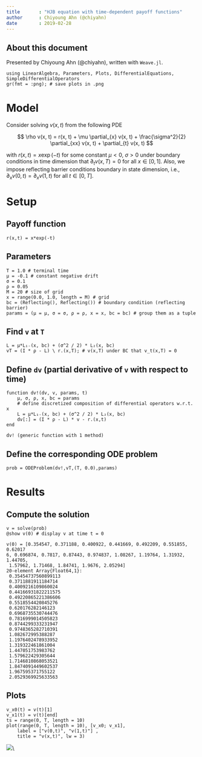 ```yaml
---
title       : "HJB equation with time-dependent payoff functions"
author      : Chiyoung Ahn (@chiyahn)
date        : 2019-02-28
---
```


## About this document
Presented by Chiyoung Ahn (@chiyahn), written with `Weave.jl`.

~~~~{.julia}
using LinearAlgebra, Parameters, Plots, DifferentialEquations, SimpleDifferentialOperators
gr(fmt = :png); # save plots in .png
~~~~~~~~~~~~~





# Model
Consider solving $v(x,t)$ from the following PDE

$$
\rho v(x, t) = r(x, t) + \mu \partial_{x} v(x, t) + \frac{\sigma^2}{2} \partial_{xx} v(x, t) + \partial_{t} v(x, t)
$$

with $r(x,t) = x \exp(-t)$ for some constant $\mu < 0$, $\sigma > 0$ under boundary conditions in time dimension that $\partial_{t} v(x, T) = 0$ for all $x \in [0, 1]$. 
Also, we impose reflecting barrier conditions boundary in state dimension, i.e., $\partial_{x} v(0,t) = \partial_{x} v(1,t)$ for all $t \in [0, T]$. 

# Setup
## Payoff function
~~~~{.julia}
r(x,t) = x*exp(-t)
~~~~~~~~~~~~~





## Parameters
~~~~{.julia}
T = 1.0 # terminal time
μ = -0.1 # constant negative drift
σ = 0.1
ρ = 0.05
M = 20 # size of grid
x = range(0.0, 1.0, length = M) # grid
bc = (Reflecting(), Reflecting()) # boundary condition (reflecting barrier)
params = (μ = μ, σ = σ, ρ = ρ, x = x, bc = bc) # group them as a tuple
~~~~~~~~~~~~~





## Find `v` at `T`
~~~~{.julia}
L = μ*L₁₋(x, bc) + (σ^2 / 2) * L₂(x, bc)
vT = (I * ρ - L) \ r.(x,T); # v(x,T) under BC that v_t(x,T) = 0
~~~~~~~~~~~~~





## Define `dv` (partial derivative of `v` with respect to time)
~~~~{.julia}
function dv!(dv, v, params, t) 
    μ, σ, ρ, x, bc = params 
    # define discretized composition of differential operators w.r.t. x
    L = μ*L₁₋(x, bc) + (σ^2 / 2) * L₂(x, bc)
    dv[:] = (I * ρ - L) * v - r.(x,t)
end
~~~~~~~~~~~~~


~~~~
dv! (generic function with 1 method)
~~~~





## Define the corresponding ODE problem
~~~~{.julia}
prob = ODEProblem(dv!,vT,(T, 0.0),params)
~~~~~~~~~~~~~





# Results
## Compute the solution 
~~~~{.julia}
v = solve(prob)
@show v(0) # display v at time t = 0
~~~~~~~~~~~~~


~~~~
v(0) = [0.354547, 0.371188, 0.400922, 0.441669, 0.492209, 0.551855, 0.62017
6, 0.696874, 0.7817, 0.87443, 0.974837, 1.08267, 1.19764, 1.31932, 1.44705,
 1.57962, 1.71468, 1.84741, 1.9676, 2.05294]
20-element Array{Float64,1}:
 0.35454737560899113
 0.3711881911184714 
 0.4009216109860024 
 0.44166931822211575
 0.49220865221386606
 0.5518554420845276 
 0.620176282146123  
 0.6968735530744476 
 0.7816999014505823 
 0.8744299333231947 
 0.9748365282710391 
 1.082672995388287  
 1.1976402478933952 
 1.319322461861004  
 1.447051753983762  
 1.579622429305644  
 1.7146810868053521 
 1.8474091449602537 
 1.967595371755122  
 2.0529369925633563
~~~~





## Plots
~~~~{.julia}
v_x0(t) = v(t)[1]
v_x1(t) = v(t)[end]
ts = range(0, T, length = 10)
plot(range(0, T, length = 10), [v_x0; v_x1],  
    label = ["v(0,t)", "v(1,t)"] ,
    title = "v(x,t)", lw = 3)
~~~~~~~~~~~~~


![](figures/hjb-with-time-dependent-payoff_8_1.png)\ 


